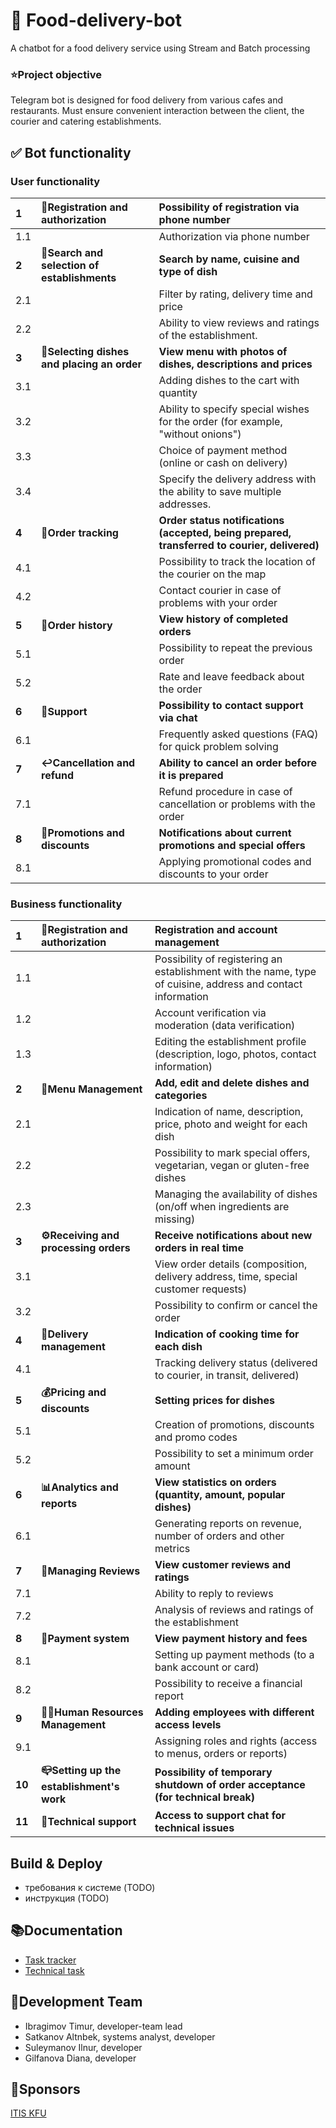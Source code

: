# **🤖 Food-delivery-bot**
 A chatbot for a food delivery service using Stream and Batch processing   

### **:star:Project objective**

Telegram bot is designed for food delivery from various cafes and restaurants. Must ensure convenient interaction between the client, the courier and catering establishments.

## **:white_check_mark: Bot functionality**
### User functionality
|1|:memo:Registration and authorization|Possibility of registration via phone number|   
|:-|:-|:-|
|1.1| |Authorization via phone number|
|**2**|**:mag_right:Search and selection of establishments**|**Search by name, cuisine and type of dish**| 
|2.1| |Filter by rating, delivery time and price |
|2.2| |Ability to view reviews and ratings of the establishment. |
|**3**|**🧺Selecting dishes and placing an order** |**View menu with photos of dishes, descriptions and prices** |
|3.1| |Adding dishes to the cart with quantity |
|3.2| |Ability to specify special wishes for the order (for example, "without onions") |
|3.3| |Choice of payment method (online or cash on delivery) |
|3.4| |Specify the delivery address with the ability to save multiple addresses. |
|**4**|**:round_pushpin:Order tracking** |**Order status notifications (accepted, being prepared, transferred to courier, delivered)** |
|4.1| |Possibility to track the location of the courier on the map|
|4.2| |Contact courier in case of problems with your order |
|**5**|**:blue_book:Order history** |**View history of completed orders** |
|5.1| |Possibility to repeat the previous order |
|5.2| |Rate and leave feedback about the order |
|**6**|**:speech_balloon:Support** |**Possibility to contact support via chat** |
|6.1||Frequently asked questions (FAQ) for quick problem solving|
|**7**|**:leftwards_arrow_with_hook:Cancellation and refund**|**Ability to cancel an order before it is prepared**|
|7.1||Refund procedure in case of cancellation or problems with the order|
|**8**|**:gift:Promotions and discounts**|**Notifications about current promotions and special offers**|
|8.1||Applying promotional codes and discounts to your order|

### Business functionality

|1|:memo:Registration and authorization|Registration and account management|   
|:-|:-|:-|
|1.1||Possibility of registering an establishment with the name, type of cuisine, address and contact information|
|1.2||Account verification via moderation (data verification)|
|1.3||Editing the establishment profile (description, logo, photos, contact information)|
|**2**|**:wrench:Menu Management**|**Add, edit and delete dishes and categories**|
|2.1||Indication of name, description, price, photo and weight for each dish|
|2.2||Possibility to mark special offers, vegetarian, vegan or gluten-free dishes|
|2.3||Managing the availability of dishes (on/off when ingredients are missing)|
|**3**|**⚙️Receiving and processing orders**|**Receive notifications about new orders in real time**|
|3.1||View order details (composition, delivery address, time, special customer requests)|
|3.2||Possibility to confirm or cancel the order|
|**4**|**:car:Delivery management**|**Indication of cooking time for each dish**|
|4.1||Tracking delivery status (delivered to courier, in transit, delivered)|
|**5**|**:moneybag:Pricing and discounts**|**Setting prices for dishes**|
|5.1||Creation of promotions, discounts and promo codes|
|5.2||Possibility to set a minimum order amount|
|**6**|**:bar_chart:Analytics and reports**|**View statistics on orders (quantity, amount, popular dishes)**|
|6.1||Generating reports on revenue, number of orders and other metrics|
|**7**|**:notebook:Managing Reviews**|**View customer reviews and ratings**|
|7.1||Ability to reply to reviews|
|7.2||Analysis of reviews and ratings of the establishment|
|**8**|**:money_with_wings:Payment system**|**View payment history and fees**|
|8.1||Setting up payment methods (to a bank account or card)|
|8.2||Possibility to receive a financial report|
|**9**|**👩‍💻Human Resources Management**|**Adding employees with different access levels**|
|9.1||Assigning roles and rights (access to menus, orders or reports)|
|**10**|**:mailbox_closed:Setting up the establishment's work**|**Possibility of temporary shutdown of order acceptance (for technical break)**|
|**11**|**:speech_balloon:Technical support**|**Access to support chat for technical issues**|

## Build & Deploy
- требования к системе (TODO)
- инструкция (TODO)

## :books:Documentation
- [Task tracker](https://tracker.yandex.ru/DELIVERYCLUB)
- [Technical task](https://docs.google.com/document/d/1beqlwbVsplGTg-OuFVpLeMwRE0NW_g-V/edit?usp=sharing&ouid=115171977064742232207&rtpof=true&sd=true) 

## :busts_in_silhouette:Development Team
- Ibragimov Timur, developer-team lead
- Satkanov Altnbek, systems analyst, developer
- Suleymanov Ilnur, developer
- Gilfanova Diana, developer

## :eyes:Sponsors
[ITIS KFU](https://kpfu.ru/itis)
